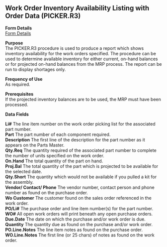 ##  Work Order Inventory Availability Listing with Order Data (PICKER.R3)

<PageHeader />

**Form Details**  
[ Form Details ](PICKER-R3-1/README.md)   

**Purpose**  
The PICKER.R3 procedure is used to produce a report which shows inventory
availability for the work orders specified. The procedure can be used to
determine available inventory for either current, on-hand balances or for
projected on-hand balances from the MRP process. The report can be run to
display shortages only.

**Frequency of Use**  
As required.

**Prerequisites**  
If the projected inventory balances are to be used, the MRP must have been
processed.

**Data Fields**

**Li#** The line item number on the work order picking list for the associated
part number.  
**Part** The part number of each component required.  
**Description** The first line of the description for the part number as it
appears on the Parts Master.  
**Qty.Req** The quantity required of the associated part number to complete
the number of units specified on the work order.  
**On.Hand** The total quantity of the part on hand.  
**Proj.Bal** The total quantity of the part which is projected to be available
for the selected date.  
**Qty.Short** The quantity which would not be available if you pulled a kit
for the assembly.  
**Vendor/ Contact/ Phone** The vendor number, contact person and phone number
as found on the purchase order.  
**Wo Customer** The customer found on the sales order referenced in the work
order.  
**PO/Li#** The purchase order and line item number(s) for the part number.  
**WO#** All open work orders will print beneath any open purchase orders.  
**Due.Date** The date on which the purchase and/or work order is due.  
**Quantity** The quantity due as found on the purchase and/or work order.  
**PO.Line.Notes** The line item notes as found on the purchase order.  
**WO.Line.Notes** The first line (or 25 chars) of notes as found on the work
order.  
  
<badge text= "Version 8.10.57" vertical="middle" />

<PageFooter />